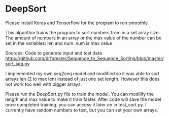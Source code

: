 # DeepSort

Please install Keras and Tensorflow for the program to run smoothly

This algorithm trains the program to sort numbers from in a set array size. The amount of numbers in an array or the max value
of the number can be set in the variables: len and num. num is max value

Sources:
Code to generate input and test data
https://github.com/drforester/Sequence_to_Sequence_Sorting/blob/master/sort_seq.py

I implemented my own seq2seq model and modified so it was able to sort arrays len (2 to max len) instead of just one set length. However this does not work too well with bigger arrays.

Please run the DeepSort.py file to train the model. You can modilify the length and max value to make it train faster.
After code will save the model once completed training. you can access it later on in test_sort.py. 
I currently have random numbers to test, but you can set your own arrays. 

